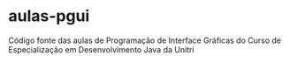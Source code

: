 # aulas-pgui
Código fonte das aulas de Programação de Interface Gráficas do Curso de Especialização em Desenvolvimento Java da Unitri

